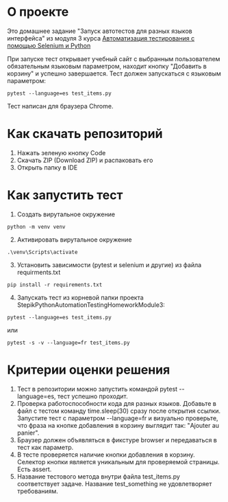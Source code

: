 # О проекте
Это домашнее задание "Запуск автотестов для разных языков интерфейса" из модуля 3 курса [Автоматизация тестирования с помощью Selenium и Python](https://stepik.org/course/575/)

При запуске тест открывает учебный сайт с выбранным пользователем обязательным языковым параметром, находит кнопку "Добавить в корзину" и успешно завершается.
Тест должен запускаться с языковым параметром:
```
pytest --language=es test_items.py
```

Тест написан для браузера Chrome.

# Как скачать репозиторий
1. Нажать зеленую кнопку Code
2. Скачать ZIP (Download ZIP) и распаковать его
3. Открыть папку в IDE

# Как запустить тест
1. Создать вирутальное окружение
```
python -m venv venv
```
2. Активировать вирутальное окружение
```
.\venv\Scripts\activate
```
3. Установить зависимости (pytest и selenium и другие) из файла requirments.txt
```
pip install -r requirements.txt
``` 
4. Запускать тест из корневой папки проекта StepikPythonAutomationTestingHomeworkModule3:
```
pytest --language=es test_items.py
```
или
```
pytest -s -v --language=fr test_items.py
```

# Критерии оценки решения
1. Тест в репозитории можно запустить командой pytest --language=es, тест успешно проходит.
2. Проверка работоспособности кода для разных языков. Добавьте в файл с тестом команду time.sleep(30) сразу после открытия ссылки. Запустите тест с параметром --language=fr и визуально проверьте, что фраза на кнопке добавления в корзину выглядит так: "Ajouter au panier".
3. Браузер должен объявляться в фикстуре browser и передаваться в тест как параметр.
4. В тесте проверяется наличие кнопки добавления в корзину. Селектор кнопки является уникальным для проверяемой страницы. Есть assert.
5. Название тестового метода внутри файла test_items.py соответствует задаче. Название test_something не удовлетворяет требованиям.
